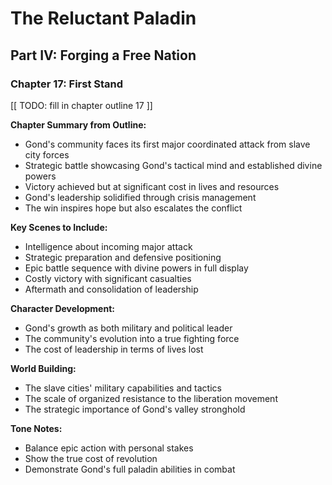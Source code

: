 # The Reluctant Paladin

## Part IV: Forging a Free Nation

### Chapter 17: First Stand

[[ TODO: fill in chapter outline 17 ]]

**Chapter Summary from Outline:**
- Gond's community faces its first major coordinated attack from slave city forces
- Strategic battle showcasing Gond's tactical mind and established divine powers
- Victory achieved but at significant cost in lives and resources
- Gond's leadership solidified through crisis management
- The win inspires hope but also escalates the conflict

**Key Scenes to Include:**
- Intelligence about incoming major attack
- Strategic preparation and defensive positioning
- Epic battle sequence with divine powers in full display
- Costly victory with significant casualties
- Aftermath and consolidation of leadership

**Character Development:**
- Gond's growth as both military and political leader
- The community's evolution into a true fighting force
- The cost of leadership in terms of lives lost

**World Building:**
- The slave cities' military capabilities and tactics
- The scale of organized resistance to the liberation movement
- The strategic importance of Gond's valley stronghold

**Tone Notes:**
- Balance epic action with personal stakes
- Show the true cost of revolution
- Demonstrate Gond's full paladin abilities in combat

